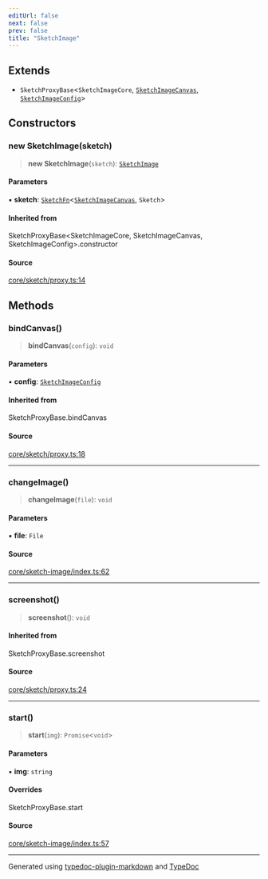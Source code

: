 ```yaml
---
editUrl: false
next: false
prev: false
title: "SketchImage"
---
```


## Extends

- `SketchProxyBase`\<`SketchImageCore`, [`SketchImageCanvas`](/api/interfaces/sketchimagecanvas/), [`SketchImageConfig`](/api/interfaces/sketchimageconfig/)\>

## Constructors

### new SketchImage(sketch)

> **new SketchImage**(`sketch`): [`SketchImage`](/api/classes/sketchimage/)

#### Parameters

▪ **sketch**: [`SketchFn`](/api/type-aliases/sketchfn/)\<[`SketchImageCanvas`](/api/interfaces/sketchimagecanvas/), `Sketch`\>

#### Inherited from

SketchProxyBase\<SketchImageCore, SketchImageCanvas, SketchImageConfig\>.constructor

#### Source

[core/sketch/proxy.ts:14](https://github.com/tetracalibers/sketchgl/blob/efe48d3/lib/core/sketch/proxy.ts#L14)

## Methods

### bindCanvas()

> **bindCanvas**(`config`): `void`

#### Parameters

▪ **config**: [`SketchImageConfig`](/api/interfaces/sketchimageconfig/)

#### Inherited from

SketchProxyBase.bindCanvas

#### Source

[core/sketch/proxy.ts:18](https://github.com/tetracalibers/sketchgl/blob/efe48d3/lib/core/sketch/proxy.ts#L18)

***

### changeImage()

> **changeImage**(`file`): `void`

#### Parameters

▪ **file**: `File`

#### Source

[core/sketch-image/index.ts:62](https://github.com/tetracalibers/sketchgl/blob/efe48d3/lib/core/sketch-image/index.ts#L62)

***

### screenshot()

> **screenshot**(): `void`

#### Inherited from

SketchProxyBase.screenshot

#### Source

[core/sketch/proxy.ts:24](https://github.com/tetracalibers/sketchgl/blob/efe48d3/lib/core/sketch/proxy.ts#L24)

***

### start()

> **start**(`img`): `Promise`\<`void`\>

#### Parameters

▪ **img**: `string`

#### Overrides

SketchProxyBase.start

#### Source

[core/sketch-image/index.ts:57](https://github.com/tetracalibers/sketchgl/blob/efe48d3/lib/core/sketch-image/index.ts#L57)

***
Generated using [typedoc-plugin-markdown](https://www.npmjs.com/package/typedoc-plugin-markdown) and [TypeDoc](https://typedoc.org/)
